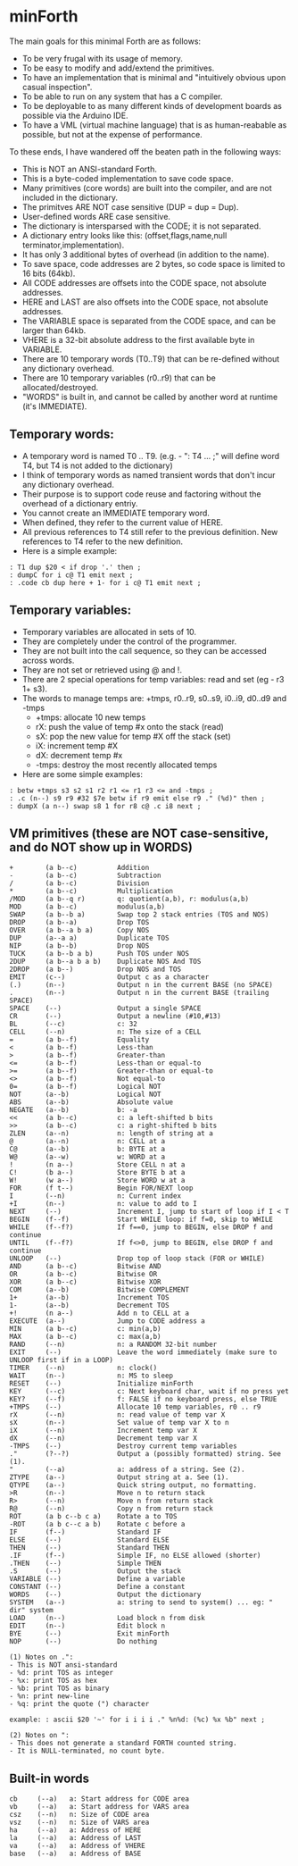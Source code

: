 # minForth

The main goals for this minimal Forth are as follows:

- To be very frugal with its usage of memory.
- To be easy to modify and add/extend the primitives.
- To have an implementation that is minimal and "intuitively obvious upon casual inspection".
- To be able to run on any system that has a C compiler.
- To be deployable to as many different kinds of development boards as possible via the Arduino IDE.
- To have a VML (virtual machine language) that is as human-reabable as possible, but not at the expense of performance.

To these ends, I have wandered off the beaten path in the following ways:

- This is NOT an ANSI-standard Forth.
- This is a byte-coded implementation to save code space.
- Many primitives (core words) are built into the compiler, and are not included in the dictionary.
- The primitves ARE NOT case sensitive (DUP = dup = Dup).
- User-defined words ARE case sensitive.
- The dictionary is intersparsed with the CODE; it is not separated.
- A dictionary entry looks like this: (offset,flags,name,null terminator,implementation).
- It has only 3 additional bytes of overhead (in addition to the name).
- To save space, code addresses are 2 bytes, so code space is limited to 16 bits (64kb).
- All CODE addresses are offsets into the CODE space, not absolute addresses.
- HERE and LAST are also offsets into the CODE space, not absolute addresses.
- The VARIABLE space is separated from the CODE space, and can be larger than 64kb.
- VHERE is a 32-bit absolute address to the first available byte in VARIABLE.
- There are 10 temporary words (T0..T9) that can be re-defined without any dictionary overhead.
- There are 10 temporary variables (r0..r9) that can be allocated/destroyed.
- "WORDS" is built in, and cannot be called by another word at runtime (it's IMMEDIATE).

## Temporary words:
- A temporary word is named T0 .. T9. (e.g. - ": T4 ... ;" will define word T4, but T4 is not added to the dictionary)
- I think of temporary words as named transient words that don't incur any dictionary overhead.
- Their purpose is to support code reuse and factoring without the overhead of a dictionary entriy.
- You cannot create an IMMEDIATE temporary word.
- When defined, they refer to the current value of HERE.
- All previous references to T4 still refer to the previous definition. New references to T4 refer to the new definition.
- Here is a simple example:
```
: T1 dup $20 < if drop '.' then ;
: dumpC for i c@ T1 emit next ;
: .code cb dup here + 1- for i c@ T1 emit next ;
```

## Temporary variables:
- Temporary variables are allocated in sets of 10.
- They are completely under the control of the programmer.
- They are not built into the call sequence, so they can be accessed across words.
- They are not set or retrieved using @ and !.
- There are 2 special operations for temp variables: read and set (eg - r3 1+ s3).
- The words to manage temps are: +tmps, r0..r9, s0..s9, i0..i9, d0..d9 and -tmps
  - +tmps: allocate 10 new temps
  - rX: push the value of temp #x onto the stack (read)
  - sX: pop the new value for temp #X off the stack (set)
  - iX: increment temp #X
  - dX: decrement temp #x
  - -tmps: destroy the most recently allocated temps
- Here are some simple examples:
```
: betw +tmps s3 s2 s1 r2 r1 <= r1 r3 <= and -tmps ;
: .c (n--) s9 r9 #32 $7e betw if r9 emit else r9 ." (%d)" then ;
: dumpX (a n--) swap s8 1 for r8 c@ .c i8 next ;
```

## VM primitives (these are NOT case-sensitive, and do NOT show up in WORDS)
```
+        (a b--c)          Addition
-        (a b--c)          Subtraction
/        (a b--c)          Division
*        (a b--c)          Multiplication
/MOD     (a b--q r)        q: quotient(a,b), r: modulus(a,b)
MOD      (a b--c)          modulus(a,b)
SWAP     (a b--b a)        Swap top 2 stack entries (TOS and NOS)
DROP     (a b--a)          Drop TOS
OVER     (a b--a b a)      Copy NOS
DUP      (a--a a)          Duplicate TOS
NIP      (a b--b)          Drop NOS
TUCK     (a b--b a b)      Push TOS under NOS
2DUP     (a b--a b a b)    Duplicate NOS And TOS
2DROP    (a b--)           Drop NOS and TOS
EMIT     (c--)             Output c as a character
(.)      (n--)             Output n in the current BASE (no SPACE)
.        (n--)             Output n in the current BASE (trailing SPACE)
SPACE    (--)              Output a single SPACE
CR       (--)              Output a newline (#10,#13)
BL       (--c)             c: 32
CELL     (--n)             n: The size of a CELL
=        (a b--f)          Equality
<        (a b--f)          Less-than
>        (a b--f)          Greater-than
<=       (a b--f)          Less-than or equal-to
>=       (a b--f)          Greater-than or equal-to
<>       (a b--f)          Not equal-to
0=       (a b--f)          Logical NOT
NOT      (a--b)            Logical NOT
ABS      (a--b)            Absolute value
NEGATE   (a--b)            b: -a
<<       (a b--c)          c: a left-shifted b bits
>>       (a b--c)          c: a right-shifted b bits
ZLEN     (a--n)            n: length of string at a
@        (a--n)            n: CELL at a
C@       (a--b)            b: BYTE at a
W@       (a--w)            w: WORD at a
!        (n a--)           Store CELL n at a
C!       (b a--)           Store BYTE b at a
W!       (w a--)           Store WORD w at a
FOR      (f t--)           Begin FOR/NEXT loop
I        (--n)             n: Current index
+I       (n--)             n: value to add to I
NEXT     (--)              Increment I, jump to start of loop if I < T
BEGIN    (f--f)            Start WHILE loop: if f=0, skip to WHILE
WHILE    (f--f?)           If f==0, jump to BEGIN, else DROP f and continue
UNTIL    (f--f?)           If f<>0, jump to BEGIN, else DROP f and continue
UNLOOP   (--)              Drop top of loop stack (FOR or WHILE)
AND      (a b--c)          Bitwise AND
OR       (a b--c)          Bitwise OR
XOR      (a b--c)          Bitwise XOR
COM      (a--b)            Bitwise COMPLEMENT
1+       (a--b)            Increment TOS
1-       (a--b)            Decrement TOS
+!       (n a--)           Add n to CELL at a
EXECUTE  (a--)             Jump to CODE address a
MIN      (a b--c)          c: min(a,b)
MAX      (a b--c)          c: max(a,b)
RAND     (--n)             n: a RANDOM 32-bit number
EXIT     (--)              Leave the word immediately (make sure to UNLOOP first if in a LOOP)
TIMER    (--n)             n: clock()
WAIT     (n--)             n: MS to sleep
RESET    (--)              Initialize minForth
KEY      (--c)             c: Next keyboard char, wait if no press yet
KEY?     (--f)             f: FALSE if no keyboard press, else TRUE
+TMPS    (--)              Allocate 10 temp variables, r0 .. r9
rX       (--n)             n: read value of temp var X
sX       (n--)             Set value of temp var X to n
iX       (--n)             Increment temp var X
dX       (--n)             Decrement temp var X
-TMPS    (--)              Destroy current temp variables
."       (?--?)            Output a (possibly formatted) string. See (1).
"        (--a)             a: address of a string. See (2).
ZTYPE    (a--)             Output string at a. See (1).
QTYPE    (a--)             Quick string output, no formatting.
>R       (n--)             Move n to return stack
R>       (--n)             Move n from return stack
R@       (--n)             Copy n from return stack
ROT      (a b c--b c a)    Rotate a to TOS
-ROT     (a b c--c a b)    Rotate c before a
IF       (f--)             Standard IF
ELSE     (--)              Standard ELSE
THEN     (--)              Standard THEN
.IF      (f--)             Simple IF, no ELSE allowed (shorter)
.THEN    (--)              Simple THEN
.S       (--)              Output the stack
VARIABLE (--)              Define a variable
CONSTANT (--)              Define a constant
WORDS    (--)              Output the dictionary
SYSTEM   (a--)             a: string to send to system() ... eg: " dir" system
LOAD     (n--)             Load block n from disk
EDIT     (n--)             Edit block n
BYE      (--)              Exit minForth
NOP      (--)              Do nothing

(1) Notes on .":
- This is NOT ansi-standard
- %d: print TOS as integer
- %x: print TOS as hex
- %b: print TOS as binary
- %n: print new-line
- %q: print the quote (") character

example: : ascii $20 '~' for i i i i ." %n%d: (%c) %x %b" next ;

(2) Notes on ":
- This does not generate a standard FORTH counted string.
- It is NULL-terminated, no count byte.
```

## Built-in words
```
cb     (--a)   a: Start address for CODE area
vb     (--a)   a: Start address for VARS area
csz    (--n)   n: Size of CODE area
vsz    (--n)   n: Size of VARS area
ha     (--a)   a: Address of HERE
la     (--a)   a: Address of LAST
va     (--a)   a: Address of VHERE
base   (--a)   a: Address of BASE
```
